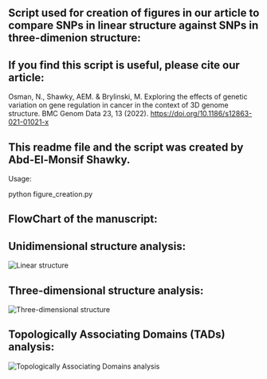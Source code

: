 ## Script used for creation of figures in our article to compare SNPs in linear structure against SNPs in three-dimenion structure:



## If you find this script is useful, please cite our article:

Osman, N., Shawky, AEM. & Brylinski, M. Exploring the effects of genetic variation on gene regulation in cancer in the context of 3D genome structure. BMC Genom Data 23, 13 (2022). https://doi.org/10.1186/s12863-021-01021-x


## This readme file and the script was created by Abd-El-Monsif Shawky.


Usage:

python figure_creation.py 






## FlowChart of the manuscript:

## Unidimensional structure analysis:

![Linear structure](1D.jpeg)


## Three-dimensional structure analysis:

![Three-dimensional structure](3D.jpeg)


## Topologically Associating Domains (TADs) analysis:

![Topologically Associating Domains analysis](TADs.png)
